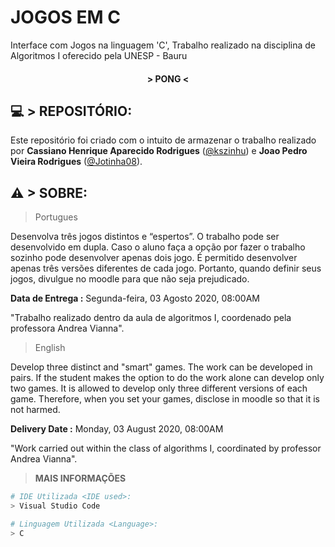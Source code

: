 # JOGOS EM C
Interface com Jogos na linguagem 'C', Trabalho realizado na disciplina de Algoritmos I oferecido pela UNESP - Bauru
<h4 align="center"> 
	  > PONG < 
</h4>

## 💻 > REPOSITÓRIO:

Este repositório foi criado com o intuito de armazenar o trabalho realizado por **Cassiano Henrique Aparecido Rodrigues** ([@kszinhu](https://github.com/kszinhu)) e **Joao Pedro Vieira Rodrigues** ([@Jotinha08](https://github.com/Jotinha08)).

## ⚠ > SOBRE:
> Portugues

Desenvolva três jogos distintos e “espertos”. O trabalho pode ser desenvolvido em dupla. Caso o aluno faça a opção por fazer o trabalho sozinho pode desenvolver apenas dois jogo. 
É permitido desenvolver apenas três versões diferentes de cada jogo. Portanto, quando definir seus jogos, divulgue no moodle para que não seja prejudicado. 

**Data de Entrega :** Segunda-feira, 03 Agosto 2020, 08:00AM

"Trabalho realizado dentro da aula de algoritmos I, coordenado pela professora Andrea Vianna".

> English

Develop three distinct and "smart" games. The work can be developed in pairs. If the student makes the option to do the work alone can develop only two games. 
It is allowed to develop only three different versions of each game. Therefore, when you set your games, disclose in moodle so that it is not harmed. 

**Delivery Date :** Monday, 03 August 2020, 08:00AM

"Work carried out within the class of algorithms I, coordinated by professor Andrea Vianna".


> **MAIS INFORMAÇÕES**
```bash
# IDE Utilizada <IDE used>:
> Visual Studio Code

# Linguagem Utilizada <Language>:
> C 
```

